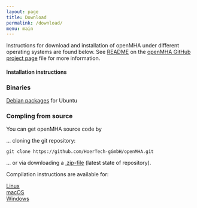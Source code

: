 ```yaml
---
layout: page
title: Download
permalink: /download/
menu: main
---
```


Instructions for download and installation of openMHA under different operating systems are found below. See [README](https://github.com/HoerTech-gGmbH/openMHA/blob/master/README.md) on the [openMHA GitHub project page](https://github.com/HoerTech-gGmbH/openMHA) file for more information. 


#### Installation instructions

### Binaries

[Debian packages](https://github.com/HoerTech-gGmbH/openMHA/blob/master/INSTALLATION.md#i-installation-from-binary-packages-on-ubuntu) for Ubuntu

### Compling from source

You can get openMHA source code by 

... cloning the git repository:

``` 
git clone https://github.com/HoerTech-gGmbH/openMHA.git
```

... or via downloading a [.zip-file](https://github.com/HoerTech-gGmbH/openMHA/archive/master.zip) (latest state of repository).

Compilation instructions are available for:

[Linux](https://github.com/HoerTech-gGmbH/openMHA/blob/master/INSTALLATION.md#ii-compiling-from-source-linux)  
[macOS](https://github.com/HoerTech-gGmbH/openMHA/blob/master/INSTALLATION.md#iii-compiling-from-source-macos)   
[Windows](https://github.com/HoerTech-gGmbH/openMHA/blob/master/INSTALLATION.md#iv-compilation-on-64-bit-windows-advanced)
